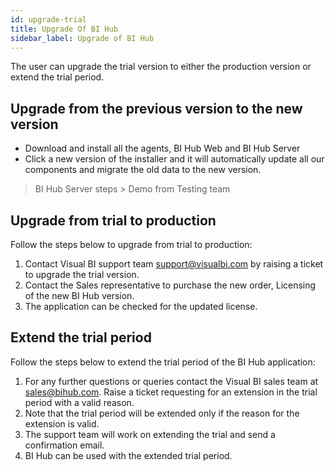 ```yaml
---
id: upgrade-trial
title: Upgrade Of BI Hub
sidebar_label: Upgrade of BI Hub
---
```


The user can upgrade the trial version to either the production version or extend the trial period.

## Upgrade from the previous version to the new version

* Download and install all the agents, BI Hub Web and BI Hub Server
* Click a new version of the installer and it will automatically update all our components and migrate the old data to the new version.
> BI Hub Server steps > Demo from Testing team

## Upgrade from trial to production

Follow the steps below to upgrade from trial to production:
1. Contact Visual BI support team support@visualbi.com by raising a ticket to upgrade the trial version.
1. Contact the Sales representative to purchase the new order, Licensing of the new BI Hub version.
1. The application can be checked for the updated license.

## Extend the trial period

Follow the steps below to extend the trial period of the BI Hub application:

1. For any further questions or queries contact the Visual BI sales team at sales@bihub.com. Raise a ticket requesting for an extension in the trial period with a valid reason.
1. Note that the trial period will be extended only if the reason for the extension is valid.
1. The support team will work on extending the trial and send a confirmation email.
1. BI Hub can be used with the extended trial period.
